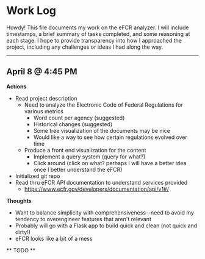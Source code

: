 # Work Log

Howdy!
This file documents my work on the eFCR analyzer.
I will include timestamps, a brief summary of tasks completed, and some reasoning at each stage.
I hope to provide transparency into how I approached the project, including any challenges or ideas I had along the way.

---

## April 8 @ 4:45 PM

**Actions**

- Read project description
    - Need to analyze the Electronic Code of Federal Regulations for various metrics
        - Word count per agency (suggested)
        - Historical changes (suggested)
        - Some tree visualization of the documents may be nice
        - Would like a way to see how certain regulations evolved over time
    - Produce a front end visualization for the content
        - Implement a query system (query for what?)
        - Click around (click on what? perhaps I will have a better idea once I better understand the eFCR)
- Initialized git repo
- Read thru eFCR API documentation to understand services provided
    - https://www.ecfr.gov/developers/documentation/api/v1#/

**Thoughts**

- Want to balance simplicity with comprehensiveness--need to avoid my tendency to overengineer features that aren't relevant
- Probably will go with a Flask app to build quick and clean (not quick and dirty!)
- eFCR looks like a bit of a mess

** TODO **
